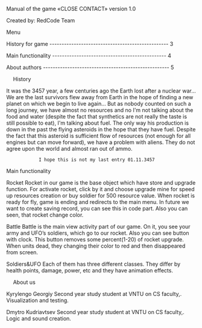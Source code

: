 Manual of the game
«CLOSE CONTACT»
version 1.0
 
Created by: RedCode Team

Menu

History for game ------------------------------------------------- 3

Main functionality ----------------------------------------------- 4

About authors ---------------------------------------------------- 5

 
History


It was the 3457 year, a few centuries ago the Earth lost after a nuclear war... 
	We are the last survivors flew away from Earth in the hope of finding a new planet on which we begin to live again...
	But as nobody counted on such a long journey, we have almost no resources and no I'm not talking about the food and water (despite the fact that synthetics are not really the taste is still possible to eat), I'm talking about fuel. 
	The only way his production is down in the past the flying asteroids in the hope that they have fuel. 
	Despite the fact that this asteroid is sufficient flow of resources (not enough for all engines but can move forward), we have a problem with aliens. They do not agree upon the world and almost ran out of ammo.

				I hope this is not my last entry 01.11.3457


 
Main functionality

Rocket
	Rocket in our game is the base object which have store and upgrade function. For activate rocket, click by it and choose upgrade mine for speed up resources creation or buy soldier for 500 resource value. When rocket is ready for fly, game is ending and redirects to the main menu. 
	In future we want to create saving record, you can see this in code part.
	Also you can seen, that rocket change color.  


Battle
	Battle is the main view activity part of our game. On it, you see your army and UFO’s soldiers, which go to our rocket. Also you can see button with clock. This button removes some percent(1-20) of rocket upgrade.
	When units dead, they changing their color to red and then disappeared from screen.

Soldiers&UFO
	Each of them has three different classes. They differ by health points, damage, power, etc and they have animation effects.
 
 
About us

Kyrylengo Georgiy
	Second year study student at VNTU on CS faculty,. Visualization and testing. 

Dmytro Kudriavtsev
	Second year study student at VNTU on CS faculty,. Logic and sound creation.
